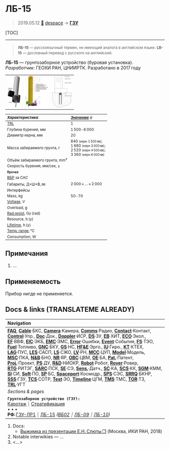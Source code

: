 # ЛБ-15
> 2019.05.12 [🚀](../index/index.md) [despace](index.md) → **[ГЗУ](sss.md)**

[TOC]

---

> <small>**ЛБ-15** — русскоязычный термин, не имеющий аналога в английском языке. **LB-15** — дословный перевод с русского на английский.</small>

**ЛБ‑15** — грунтозаборное устройство (буровая установка).  
*Разработчик:* ГЕОХИ РАН, ЦНИИРТК. Разработано в 2017 году 

| | | |
|:--|:--|:--|
|[![](f/sss/l/lb-15_pic1_thumb.jpg)](f/sss/l/lb-15_pic1.png)|[![](f/sss/l/lb-15_pic2_thumb.jpg)](f/sss/l/lb-15_pic2.png)|[![](f/sss/l/lb-15_pic3_thumb.jpg)](f/sss/l/lb-15_pic3.png)|

<small>

|*Характеристика*|*[Значение](si.md) <small>()</small>*|
|:--|:--|
|[TRL](trl.md)|1|
|Глубина бурения, мм|1 500 ‑ 6 000|
|Диаметр керна, мм|20|
|Масса забираемого грунта, г|840 <small>(керн 1 500 ㎜)</small>;<br> 1 680 <small>(керн 3 000 ㎜)</small>;<br> 2 520 <small>(керн 4 500 ㎜)</small>;<br> 3 360 <small>(керн 6 000 ㎜)</small>|
|Объём забираемого грунта, mm³| |
|Скорость бурения, мм/сек, ≥| |
|**`Прочее`**| |
|[ВБР](srrq.md) за САС| |
|Габариты, Д×Ш×В, ㎜|2 000 × … × 2 000|
|Интерфейсы| |
|Mass, kg|50 ‑ 70|
|[Voltage](voltage.md), V| |
|Overload, g| |
|[Rad.resist](ion_rad.md), Gy (rad)| |
|Resource, h (y)| |
|[Lifetime](lifetime.md), h (y)| |
|[Temp. range](tcs.md), ℃| |
|Consumption, W| |

</small>



<p style="page-break-after:always"> </p>

## Примечания
   1. …



## Применяемость
Прибор нигде не применяется.



<p style="page-break-after:always"> </p>

## Docs & links (TRANSLATEME ALREADY)
|Navigation|
|:--|
|**[FAQ](faq.md)**, **[Cable](cable.md)**·БКС, **[Camera](cam.md)**·Камера, **[Comms](comms.md)**·Радио, **[Contact](contact.md)**·Контакт, **[Control](control.md)**·Упр., **[Doc](doc.md)**·Док., **[Doppler](doppler.md)**·ИСР, **[DS](ds.md)**·ЗУ, **[EB](eb.md)**·ХИТ, **[ECO](ecology.md)**·Экол., **[EF](ef.md)**·ВВФ, **[ElC](elc.md)**·ЭКБ, **[EMC](emc.md)**·ЭМС, **[Error](error.md)**·Ошибки, **[Event](event.md)**·События, **[FS](fs.md)**·ТЭО, **[Fuel](fuel.md)**·Топливо, **[GNC](gnc.md)**·БКУ, **[GS](scs.md)**·НС, **[HF&E](hfe.md)**·Эрго., **[IU](iu.md)**·Гиро., **[KT](kt.md)**·КТЕХ, **[LAG](lag.md)**·ПУC, **[LES](les.md)**·САСП, **[LS](ls.md)**·СЖО, **[LV](lv.md)**·РН, **[MCC](mcc.md)**·ЦУП, **[Model](model.md)**·Модель, **[MSC](sc.md)**·ПКА, **[N&B](nnb.md)**·БНО, **[NR](nr.md)**·ЯР, **[OBC](obc.md)**·ЦВМ, **[OE](oe.md)**·БА, **[Pat.](патент.md)**·Патент, **[Proj.](project.md)**·Проект, **[PS](ps.md)**·ДУ, **[R&D](rnd.md)**·НИОКР, **[Robot](robotics.md)**·Робот, **[Rover](rover.md)**·Ровер, **[RTG](rtg.md)**·РИТЭГ, **[SARC](sarc.md)**·ПСК, **[SE](se.md)**·СЭ, **[Sens.](sensor.md)**·Датч., **[SC](sc.md)**·КА, **[SCS](scs.md)**·КК, **[SGM](sgm.md)**·КММ, **[SI](si.md)**·СИ, **[Soft](soft.md)**·ПО, **[SP](sp.md)**·БС, **[Spaceport](spaceport.md)**·Космодр., **[SPS](sps.md)**·СЭС, **[SRRQ](srrq.md)**·БКНР, **[SSS](sss.md)**·ГЗУ, **[TCS](tcs.md)**·СОТР, **[Test](test.md)**·ЭО, **[Timeline](timeline.md)**·ЦГМ, **[TMS](tms.md)**·ТМС, **[TOR](tor.md)**·ТЗ, **[TRL](trl.md)**·УГТ|
|*Sections & pages*|
|**`Грунтозаборное устройство (ГЗУ):`**<br> [Каротаж](logging.md) ┊ [Стратификация](stratification.md)<br>• • •<br> **РФ:** [ГЗУ-ЛР1](гзу_лр1.md) ┊ [ЛБ-15](lb_15.md) *([ВБ02](vb02.md) ┊ [ЛБ-09](lb_09.md) ┊ [ЛБ-10](lb_10.md))*|

   1. Docs:
      - [Выжимка из презентации Е.Н. Слюты ❐](f/sss/l/lb-15_presentation_2018_sluta.pdf) (Москва, ИКИ РАН, 2018)
   1. Notable interwikies — …
   1. <…>
